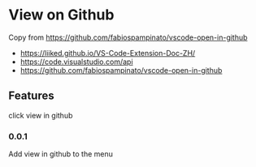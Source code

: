 # View on Github

Copy from https://github.com/fabiospampinato/vscode-open-in-github

- https://liiked.github.io/VS-Code-Extension-Doc-ZH/
- https://code.visualstudio.com/api
- https://github.com/fabiospampinato/vscode-open-in-github

## Features

click view in github

### 0.0.1

Add view in github to the menu
